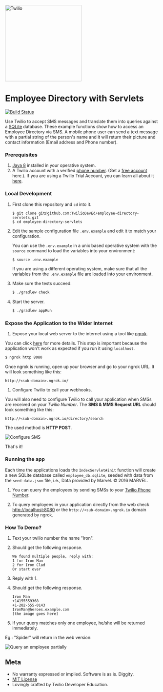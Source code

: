 <a href="https://www.twilio.com">
  <img src="https://static0.twilio.com/marketing/bundles/marketing/img/logos/wordmark-red.svg" alt="Twilio" width="250" />
</a>

# Employee Directory with Servlets

[![Build Status](https://travis-ci.org/TwilioDevEd/employee-directory-servlets.svg?branch=master)](https://travis-ci.org/TwilioDevEd/employee-directory-servlets)

Use Twilio to accept SMS messages and translate them into queries against a
[SQLite](//www.sqlite.org/) database. These example functions show how to access an Employee Directory via SMS. A
mobile phone user can send a text message with a partial string of the person's name and it will return their picture and contact information (Email address and Phone number).

### Prerequisites

1. [Java 8](http://www.oracle.com/technetwork/java/javase/downloads/jdk8-downloads-2133151.html) installed in your operative system.
1. A Twilio account with a verified [phone number][twilio-phone-number]. (Get a [free account](//www.twilio.com/try-twilio?utm_campaign=tutorials&utm_medium=readme) here.).  If you are using a Twilio Trial Account, you can learn all about it [here](https://www.twilio.com/help/faq/twilio-basics/how-does-twilios-free-trial-work).

### Local Development

1. First clone this repository and `cd` into it.

   ```
   $ git clone git@github.com:TwilioDevEd/employee-directory-servlets.git
   $ cd employee-directory-servlets
   ```

1. Edit the sample configuration file `.env.example` and edit it to match your configuration.

   You can use the `.env.example` in a unix based operative system with the `source` command to load the variables into your environment:

   ```bash
   $ source .env.example
   ```

   If you are using a different operating system, make sure that all the
   variables from the `.env.example` file are loaded into your environment.

1. Make sure the tests succeed.

   ```bash
   $ ./gradlew check
   ```

1. Start the server.

   ```bash
   $ ./gradlew appRun
   ```

### Expose the Application to the Wider Internet

1. Expose your local web server to the internet using a tool like [ngrok](//ngrok.com/).

You can click [here](https://www.twilio.com/blog/2015/09/6-awesome-reasons-to-use-ngrok-when-testing-webhooks.html) for more details.
This step is important because the application won't work as expected if you run it using `localhost`.

   ```bash
   $ ngrok http 8080
   ```

Once ngrok is running, open up your browser and go to your ngrok URL. It will look something like this:

  `http://<sub-domain>.ngrok.io/`

1. Configure Twilio to call your webhooks.

  You will also need to configure Twilio to call your application when SMSs are received
  on your _Twilio Number_. The **SMS & MMS Request URL** should look something like this:

  ```
  http://<sub-domain>.ngrok.io/directory/search
  ```

  The used method is **HTTP POST**.

  ![Configure SMS](http://howtodocs.s3.amazonaws.com/twilio-number-config-all-med.gif)

That's it!

### Running the app

Each time the applications loads the `IndexServlet#init` function will create a new SQLite database called `employee_db.sqlite`, seeded with data from the `seed-data.json` file, i.e., Data provided by Marvel. &copy; 2016 MARVEL.

1. You can query the employees by sending SMSs to your [Twilio Phone Number][twilio-phone-number].

1. To query employees in your application directly from the web check [http://localhost:8080](http://localhost:8080) or the `http://<sub-domain>.ngrok.io` domain generated by ngrok.

### How To Demo?

1. Text your twilio number the name "Iron".

1. Should get the following response.

   ```
   We found multiple people, reply with:
   1 for Iron Man
   2 for Iron Clad
   Or start over
   ```

1. Reply with 1.

1. Should get the following response.

   ```
   Iron Man
   +14155559368
   +1-202-555-0143
   IronMan@heroes.example.com
   [the image goes here]
   ```

1. If your query matches only one employee, he/she will be returned immediately.

 Eg.: "Spider" will return in the web version:

 ![Query an employee partially](http://howtodocs.s3.amazonaws.com/employee-directory-lookup.png)

[twilio-phone-number]: https://www.twilio.com/console/phone-numbers/incoming

## Meta

* No warranty expressed or implied. Software is as is. Diggity.
* [MIT License](http://www.opensource.org/licenses/mit-license.html)
* Lovingly crafted by Twilio Developer Education.
